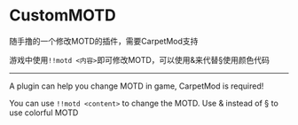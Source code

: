 # CustomMOTD

随手撸的一个修改MOTD的插件，需要CarpetMod支持

游戏中使用`!!motd <内容>`即可修改MOTD，可以使用&来代替§使用颜色代码

---

A plugin can help you change MOTD in game, CarpetMod is required!

You can use `!!motd <content>` to change the MOTD. Use & instead of § to use colorful MOTD